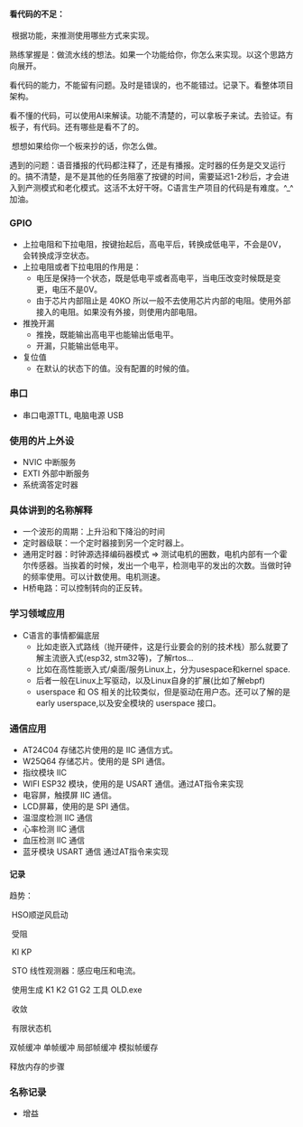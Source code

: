 



#### 看代码的不足：

​	根据功能，来推测使用哪些方式来实现。

​	熟练掌握是：做流水线的想法。如果一个功能给你，你怎么来实现。以这个思路方向展开。

​	看代码的能力，不能留有问题。及时是错误的，也不能错过。记录下。看整体项目架构。

​		看不懂的代码，可以使用AI来解读。功能不清楚的，可以拿板子来试。去验证。有板子，有代码。还有哪些是看不了的。

​		想想如果给你一个板来抄的话，你怎么做。

​	遇到的问题：语音播报的代码都注释了，还是有播报。定时器的任务是交叉运行的。搞不清楚，是不是其他的任务阻塞了按键的时间，需要延迟1-2秒后，才会进入到产测模式和老化模式。这活不太好干呀。C语言生产项目的代码是有难度。^_^ 加油。

### GPIO

- 上拉电阻和下拉电阻，按键抬起后，高电平后，转换成低电平，不会是0V，会转换成浮空状态。
- 上拉电阻或者下拉电阻的作用是：
  - 电压是保持一个状态，既是低电平或者高电平，当电压改变时候既是变更，电压不是0V。
  - 由于芯片内部阻止是 40KO 所以一般不去使用芯片内部的电阻。使用外部接入的电阻。如果没有外接，则使用内部电阻。
- 推挽开漏
  - 推挽，既能输出高电平也能输出低电平。
  - 开漏，只能输出低电平。
- 复位值
  - 在默认的状态下的值。没有配置的时候的值。
### 串口
- 串口电源TTL, 电脑电源 USB 

### 使用的片上外设
- NVIC 中断服务
- EXTI 外部中断服务
- 系统滴答定时器


### 具体讲到的名称解释
- 一个波形的周期：上升沿和下降沿的时间
- 定时器级联：一个定时器接到另一个定时器上。
- 通用定时器：时钟源选择编码器模式 => 测试电机的圈数，电机内部有一个霍尔传感器。当挨着的时候，发出一个电平，检测电平的发出的次数。当做时钟的频率使用。可以计数使用。电机测速。
- H桥电路：可以控制转向的正反转。

### 学习领域应用
- C语言的事情都偏底层
  - 比如走嵌入式路线（抛开硬件，这是行业要会的别的技术栈）那么就要了解主流嵌入式(esp32, stm32等)，了解rtos...
  - 比如在高性能嵌入式/桌面/服务Linux上，分为usespace和kernel space.
  - 后者一般在Linux上写驱动，以及Linux自身的扩展(比如了解ebpf)
  - userspace 和 OS 相关的比较类似，但是驱动在用户态。还可以了解的是 early userspace,以及安全模块的 userspace 接口。

### 通信应用
- AT24C04 存储芯片使用的是 IIC 通信方式。
- W25Q64 存储芯片。使用的是 SPI 通信。
- 指纹模块 IIC 
- WIFI ESP32 模块，使用的是 USART 通信。通过AT指令来实现
- 电容屏，触摸屏 IIC 通信。
- LCD屏幕，使用的是 SPI 通信。
- 温湿度检测 IIC 通信
- 心率检测 IIC 通信
- 血压检测 IIC 通信
- 蓝牙模块 USART 通信 通过AT指令来实现



#### 记录

趋势：

​	HSO顺逆风启动

​	受阻

​	KI KP 

​	STO 线性观测器：感应电压和电流。

​	使用生成 K1 K2 G1 G2 工具 OLD.exe

​	收敛

​	有限状态机



双帧缓冲 单帧缓冲 局部帧缓冲 模拟帧缓存

释放内存的步骤


### 名称记录
- 增益
